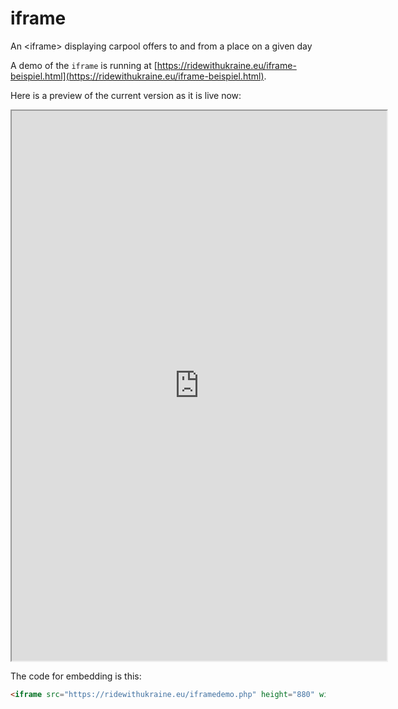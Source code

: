 # iframe
An &lt;iframe> displaying carpool offers to and from a place on a given day

A demo of the `iframe` is running at [https://ridewithukraine.eu/iframe-beispiel.html](https://ridewithukraine.eu/iframe-beispiel.html).

Here is a preview of the current version as it is live now:

<iframe src="https://ridewithukraine.eu/iframedemo.php" height="880" width="600"></iframe>

The code for embedding is this:

```html
<iframe src="https://ridewithukraine.eu/iframedemo.php" height="880" width="600"></iframe>
```


